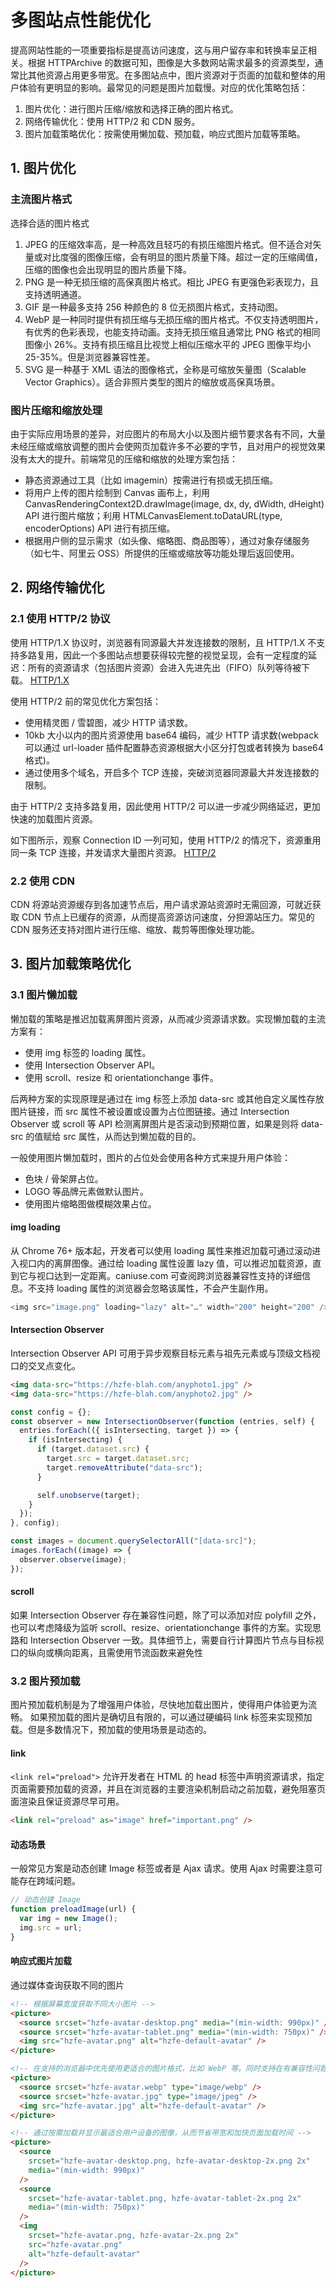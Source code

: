 # 多图站点性能优化

提高网站性能的一项重要指标是提高访问速度，这与用户留存率和转换率呈正相关。根据 HTTPArchive 的数据可知，图像是大多数网站需求最多的资源类型，通常比其他资源占用更多带宽。在多图站点中，图片资源对于页面的加载和整体的用户体验有更明显的影响。最常见的问题是图片加载慢。对应的优化策略包括：

1. 图片优化：进行图片压缩/缩放和选择正确的图片格式。
2. 网络传输优化：使用 HTTP/2 和 CDN 服务。
3. 图片加载策略优化：按需使用懒加载、预加载，响应式图片加载等策略。

## 1. 图片优化

### 主流图片格式

选择合适的图片格式

1. JPEG 的压缩效率高，是一种高效且轻巧的有损压缩图片格式。但不适合对矢量或对比度强的图像压缩，会有明显的图片质量下降。超过一定的压缩阈值，压缩的图像也会出现明显的图片质量下降。
2. PNG 是一种无损压缩的高保真图片格式。相比 JPEG 有更强色彩表现力，且支持透明通道。
3. GIF 是一种最多支持 256 种颜色的 8 位无损图片格式，支持动图。
4. WebP 是一种同时提供有损压缩与无损压缩的图片格式。不仅支持透明图片，有优秀的色彩表现，也能支持动画。支持无损压缩且通常比 PNG 格式的相同图像小 26%。支持有损压缩且比视觉上相似压缩水平的 JPEG 图像平均小 25-35%。但是浏览器兼容性差。
5. SVG 是一种基于 XML 语法的图像格式，全称是可缩放矢量图（Scalable Vector Graphics）。适合非照片类型的图片的缩放或高保真场景。

### 图片压缩和缩放处理 ​

由于实际应用场景的差异，对应图片的布局大小以及图片细节要求各有不同，大量未经压缩或缩放调整的图片会使网页加载许多不必要的字节，且对用户的视觉效果没有太大的提升。前端常见的压缩和缩放的处理方案包括：

- 静态资源通过工具（比如 imagemin）按需进行有损或无损压缩。
- 将用户上传的图片绘制到 Canvas 画布上，利用 CanvasRenderingContext2D.drawImage(image, dx, dy, dWidth, dHeight) API 进行图片缩放；利用 HTMLCanvasElement.toDataURL(type, encoderOptions) API 进行有损压缩。
- 根据用户侧的显示需求（如头像、缩略图、商品图等），通过对象存储服务（如七牛、阿里云 OSS）所提供的压缩或缩放等功能处理后返回使用。

## 2. 网络传输优化

### 2.1 使用 HTTP/2 协议

使用 HTTP/1.X 协议时，浏览器有同源最大并发连接数的限制，且 HTTP/1.X 不支持多路复用，因此一个多图站点想要获得较完整的视觉呈现，会有一定程度的延迟：所有的资源请求（包括图片资源）会进入先进先出（FIFO）队列等待被下载。
[HTTP/1.X](https://user-images.githubusercontent.com/17002181/128637043-8810bdb4-f190-4196-abc2-37d78896b71b.png)

使用 HTTP/2 前的常见优化方案包括：

- 使用精灵图 / 雪碧图，减少 HTTP 请求数。
- 10kb 大小以内的图片资源使用 base64 编码，减少 HTTP 请求数(webpack 可以通过 url-loader 插件配置静态资源根据大小区分打包或者转换为 base64 格式)。
- 通过使用多个域名，开启多个 TCP 连接，突破浏览器同源最大并发连接数的限制。

由于 HTTP/2 支持多路复用，因此使用 HTTP/2 可以进一步减少网络延迟，更加快速的加载图片资源。

如下图所示，观察 Connection ID 一列可知，使用 HTTP/2 的情况下，资源重用同一条 TCP 连接，并发请求大量图片资源。
[HTTP/2](https://user-images.githubusercontent.com/17002181/128636947-43337c16-3517-41c0-aea9-06c5ff3741a2.png)

### 2.2 使用 CDN​

CDN 将源站资源缓存到各加速节点后，用户请求源站资源时无需回源，可就近获取 CDN 节点上已缓存的资源，从而提高资源访问速度，分担源站压力。常见的 CDN 服务还支持对图片进行压缩、缩放、裁剪等图像处理功能。

## 3. 图片加载策略优化

### 3.1 图片懒加载

懒加载的策略是推迟加载离屏图片资源，从而减少资源请求数。实现懒加载的主流方案有：

- 使用 img 标签的 loading 属性。
- 使用 Intersection Observer API。
- 使用 scroll、resize 和 orientationchange 事件。

后两种方案的实现原理是通过在 img 标签上添加 data-src 或其他自定义属性存放图片链接，而 src 属性不被设置或设置为占位图链接。通过 Intersection Observer 或 scroll 等 API 检测离屏图片是否滚动到预期位置，如果是则将 data-src 的值赋给 src 属性，从而达到懒加载的目的。

一般使用图片懒加载时，图片的占位处会使用各种方式来提升用户体验：

- 色块 / 骨架屏占位。
- LOGO 等品牌元素做默认图片。
- 使用图片缩略图做模糊效果占位。

#### img loading

从 Chrome 76+ 版本起，开发者可以使用 loading 属性来推迟加载可通过滚动进入视口内的离屏图像。通过给 loading 属性设置 lazy 值，可以推迟加载资源，直到它与视口达到一定距离。caniuse.com 可查阅跨浏览器兼容性支持的详细信息。不支持 loading 属性的浏览器会忽略该属性，不会产生副作用。

```js
<img src="image.png" loading="lazy" alt="…" width="200" height="200" />
```

#### Intersection Observer

Intersection Observer API 可用于异步观察目标元素与祖先元素或与顶级文档视口的交叉点变化。

```html
<img data-src="https://hzfe-blah.com/anyphoto1.jpg" />
<img data-src="https://hzfe-blah.com/anyphoto2.jpg" />
```

```js
const config = {};
const observer = new IntersectionObserver(function (entries, self) {
  entries.forEach(({ isIntersecting, target }) => {
    if (isIntersecting) {
      if (target.dataset.src) {
        target.src = target.dataset.src;
        target.removeAttribute("data-src");
      }

      self.unobserve(target);
    }
  });
}, config);

const images = document.querySelectorAll("[data-src]");
images.forEach((image) => {
  observer.observe(image);
});
```

#### scroll

如果 Intersection Observer 存在兼容性问题，除了可以添加对应 polyfill 之外，也可以考虑降级为监听 scroll、resize、orientationchange 事件的方案。实现思路和 Intersection Observer 一致。具体细节上，需要自行计算图片节点与目标视口的纵向或横向距离，且需使用节流函数来避免性

### 3.2 图片预加载

图片预加载机制是为了增强用户体验，尽快地加载出图片，使得用户体验更为流畅。
如果预加载的图片是确切且有限的，可以通过硬编码 link 标签来实现预加载。但是多数情况下，预加载的使用场景是动态的。

#### link

`<link rel="preload">` 允许开发者在 HTML 的 head 标签中声明资源请求，指定页面需要预加载的资源，并且在浏览器的主要渲染机制启动之前加载，避免阻塞页面渲染且保证资源尽早可用。

```html
<link rel="preload" as="image" href="important.png" />
```

#### 动态场景

一般常见方案是动态创建 Image 标签或者是 Ajax 请求。使用 Ajax 时需要注意可能存在跨域问题。

```js
// 动态创建 Image
function preloadImage(url) {
  var img = new Image();
  img.src = url;
}
```

#### 响应式图片加载

通过媒体查询获取不同的图片

```html
<!-- 根据屏幕宽度获取不同大小图片 -->
<picture>
  <source srcset="hzfe-avatar-desktop.png" media="(min-width: 990px)" />
  <source srcset="hzfe-avatar-tablet.png" media="(min-width: 750px)" />
  <img src="hzfe-avatar.png" alt="hzfe-default-avatar" />
</picture>

<!-- 在支持的浏览器中优先使用更适合的图片格式，比如 WebP 等。同时支持在有兼容性问题的浏览器中回退加载其他格式的图片 -->
<picture>
  <source srcset="hzfe-avatar.webp" type="image/webp" />
  <source srcset="hzfe-avatar.jpg" type="image/jpeg" />
  <img src="hzfe-avatar.jpg" alt="hzfe-default-avatar" />
</picture>

<!-- 通过按需加载并显示最适合用户设备的图像，从而节省带宽和加快页面加载时间 -->
<picture>
  <source
    srcset="hzfe-avatar-desktop.png, hzfe-avatar-desktop-2x.png 2x"
    media="(min-width: 990px)"
  />
  <source
    srcset="hzfe-avatar-tablet.png, hzfe-avatar-tablet-2x.png 2x"
    media="(min-width: 750px)"
  />
  <img
    srcset="hzfe-avatar.png, hzfe-avatar-2x.png 2x"
    src="hzfe-avatar.png"
    alt="hzfe-default-avatar"
  />
</picture>
```
